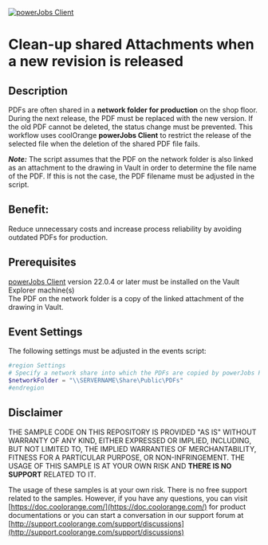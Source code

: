 [![powerJobs Client](https://img.shields.io/badge/powerJobs_Client-22.0.4-orange.svg)](https://www.coolorange.com/powerjobs)

# Clean-up shared Attachments when a new revision is released


## Description
PDFs are often shared in a **network folder for production** on the shop floor. During the next release, the PDF must be replaced with the new version.  If the old PDF cannot be deleted, the status change must be prevented.
This workflow uses coolOrange **powerJobs Client** to restrict the release of the selected file when the deletion of the shared PDF file fails.

***Note:*** The script assumes that the PDF on the network folder is also linked as an attachment to the drawing in Vault in order to determine the file name of the PDF. If this is not the case, the PDF filename must be adjusted in the script. 

## Benefit:
Reduce unnecessary costs and increase process reliability by avoiding outdated PDFs for production.

## Prerequisites
[powerJobs Client](https://www.coolorange.com/powerjobs) version 22.0.4 or later must be installed on the Vault Explorer machine(s)  
The PDF on the network folder is a copy of the linked attachment of the drawing in Vault.

## Event Settings
The following settings must be adjusted in the events script:

```powershell
#region Settings
# Specify a network share into which the PDFs are copied by powerJobs Processor (e.g. \\SERVERNAME\Share\Public\PDFs\)
$networkFolder = "\\SERVERNAME\Share\Public\PDFs"
#endregion
```

## Disclaimer

THE SAMPLE CODE ON THIS REPOSITORY IS PROVIDED "AS IS" WITHOUT WARRANTY OF ANY KIND, EITHER EXPRESSED OR IMPLIED, INCLUDING, BUT NOT LIMITED TO, THE IMPLIED WARRANTIES OF MERCHANTABILITY, FITNESS FOR A PARTICULAR PURPOSE, OR NON-INFRINGEMENT.
THE USAGE OF THIS SAMPLE IS AT YOUR OWN RISK AND **THERE IS NO SUPPORT** RELATED TO IT.

The usage of these samples is at your own risk. There is no free support related to the samples. However, if you have any questions, you can visit [https://doc.coolorange.com/](https://doc.coolorange.com/) for product documentations or you can start a conversation in our support forum at [http://support.coolorange.com/support/discussions](http://support.coolorange.com/support/discussions)

